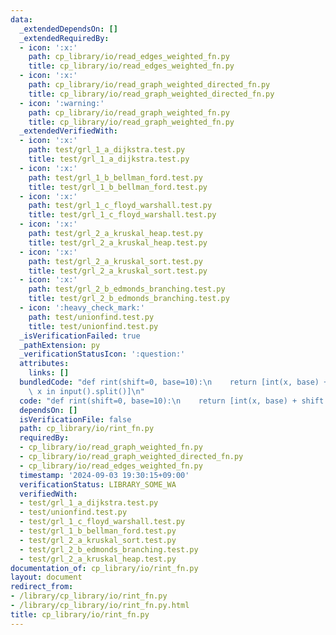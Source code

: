 ```yaml
---
data:
  _extendedDependsOn: []
  _extendedRequiredBy:
  - icon: ':x:'
    path: cp_library/io/read_edges_weighted_fn.py
    title: cp_library/io/read_edges_weighted_fn.py
  - icon: ':x:'
    path: cp_library/io/read_graph_weighted_directed_fn.py
    title: cp_library/io/read_graph_weighted_directed_fn.py
  - icon: ':warning:'
    path: cp_library/io/read_graph_weighted_fn.py
    title: cp_library/io/read_graph_weighted_fn.py
  _extendedVerifiedWith:
  - icon: ':x:'
    path: test/grl_1_a_dijkstra.test.py
    title: test/grl_1_a_dijkstra.test.py
  - icon: ':x:'
    path: test/grl_1_b_bellman_ford.test.py
    title: test/grl_1_b_bellman_ford.test.py
  - icon: ':x:'
    path: test/grl_1_c_floyd_warshall.test.py
    title: test/grl_1_c_floyd_warshall.test.py
  - icon: ':x:'
    path: test/grl_2_a_kruskal_heap.test.py
    title: test/grl_2_a_kruskal_heap.test.py
  - icon: ':x:'
    path: test/grl_2_a_kruskal_sort.test.py
    title: test/grl_2_a_kruskal_sort.test.py
  - icon: ':x:'
    path: test/grl_2_b_edmonds_branching.test.py
    title: test/grl_2_b_edmonds_branching.test.py
  - icon: ':heavy_check_mark:'
    path: test/unionfind.test.py
    title: test/unionfind.test.py
  _isVerificationFailed: true
  _pathExtension: py
  _verificationStatusIcon: ':question:'
  attributes:
    links: []
  bundledCode: "def rint(shift=0, base=10):\n    return [int(x, base) + shift for\
    \ x in input().split()]\n"
  code: "def rint(shift=0, base=10):\n    return [int(x, base) + shift for x in input().split()]"
  dependsOn: []
  isVerificationFile: false
  path: cp_library/io/rint_fn.py
  requiredBy:
  - cp_library/io/read_graph_weighted_fn.py
  - cp_library/io/read_graph_weighted_directed_fn.py
  - cp_library/io/read_edges_weighted_fn.py
  timestamp: '2024-09-03 19:30:15+09:00'
  verificationStatus: LIBRARY_SOME_WA
  verifiedWith:
  - test/grl_1_a_dijkstra.test.py
  - test/unionfind.test.py
  - test/grl_1_c_floyd_warshall.test.py
  - test/grl_1_b_bellman_ford.test.py
  - test/grl_2_a_kruskal_sort.test.py
  - test/grl_2_b_edmonds_branching.test.py
  - test/grl_2_a_kruskal_heap.test.py
documentation_of: cp_library/io/rint_fn.py
layout: document
redirect_from:
- /library/cp_library/io/rint_fn.py
- /library/cp_library/io/rint_fn.py.html
title: cp_library/io/rint_fn.py
---
```

